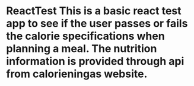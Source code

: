 # ReactTest This is a basic react test app to see if the user passes or fails the calorie specifications when planning a meal. The nutrition information is provided through api from calorieningas website.
